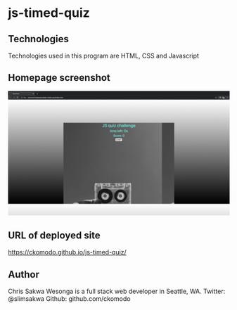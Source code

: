 # js-timed-quiz

## Technologies
Technologies used in this program are HTML, CSS and Javascript

## Homepage screenshot
![Homepage-screenshot](Assets/images/Homepage-screenshot.png)








## URL of deployed site

https://ckomodo.github.io/js-timed-quiz/

## Author
Chris Sakwa Wesonga is a full stack web developer in Seattle, WA. 
Twitter: @slimsakwa
Github: github.com/ckomodo


